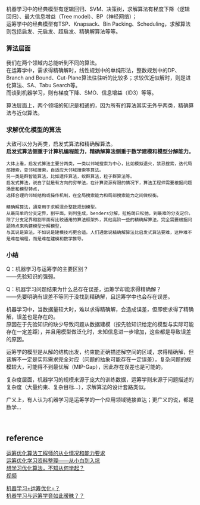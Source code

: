 ## 
机器学习中的经典模型有逻辑回归、SVM、决策树，求解算法有梯度下降（逻辑回归）、最大信息增益（Tree model）、BP（神经网络）；   
运筹学中的经典模型有TSP、Knapsack、Bin Packing、Scheduling，求解算法则包括启发、元启发、超启发、精确解算法等等。

### 算法层面
我们在两个领域内总能听到不同的算法。   
在运筹学中，需求得精确解时，线性规划中的单纯形法，整数规划中的DP、Branch and Bound、Cut-Plane算法往往听的比较多；求较优近似解时，则是进化算法、SA、Tabu Search等。   
而谈到机器学习，则有梯度下降、SMO、信息增益（ID3）等等。

算法层面上，两个领域的知识是相通的，因为所有的算法其实无外乎两类，精确算法与近似算法。

### 求解优化模型的算法
大致可以分为两类，启发式算法和精确解算法。  
**启发式算法侧重于计算机编程能力，精确解算法侧重于数学建模和模型分解能力。**
```
大体上看，启发式算法主要分两类，一类以邻域搜索为中心，比如模拟退火，禁忌搜索，迭代局部搜索，变邻域搜索，自适应大邻域搜索等算法。
另一类是群智能算法，比如遗传算法，蚁群算法，粒子群算法等。
启发式算法，说白了就是有方向的穷举法，在计算资源有限的情况下，算法工程师需要根据问题场景和模型特点，
选择合理的邻域结构或操作机制，在全局搜索能力和局部搜索能力之间做权衡。

精确解算法，通常用于求解混合整数规划模型。
从最简单的分支定界，割平面，到列生成，benders分解，拉格朗日松弛，到最难的分支定价。
除了分支定界和割平面有比较通用的算法框架外，其他高阶一些的精确解算法，完全需要根据问题特点来构建模型分解模型，
与其说是算法，不如说是建模技巧更合适。人们通常说精确解算法比启发式算法要难，这种难不是难在编程，而是难在建模和数学推导。
```
### 小结
Q：机器学习与运筹学的主要区别？  
——先验知识的强弱。

Q：机器学习问题结果为什么总存在误差，运筹学却能求得精确解？  
——先要明确有误差不等同于没找到精确解，且运筹学中也会存在误差。

机器学习中，当数据量较大时，难以求得精确解，会造成误差，但即使求得了精确解，误差也是存在的。  
原因在于先验知识的缺少导致问题从数据建模（按先验知识给定的模型与实际可能存在一定差距），并且用模型做泛化时，未知信息进一步增加，这些都是导致误差的原因。

运筹学的模型是从解的结构出发，约束能正确描述解空间的区域，求得精确解，但该解不一定是实际需求完全对应（问题的抽象可能存在一定误差），复杂问题的规模较大，可能得不到最优解（MIP-Gap），因此存在误差也是可能的。

复杂度层面，机器学习的规模来源于庞大的训练数据，运筹学则来源于问题描述的复杂度（大量约束、复杂目标…），求解算法的设计套路类似。

广义上，有人认为机器学习是运筹学的一个应用领域链接直达；更广义的说，都是数学…

&nbsp;
## reference  
[运筹优化算法工程师的从业情况和能力要求](https://zhuanlan.zhihu.com/p/83648122)   
[运筹优化学习资料整理——从小白到入坑](https://zhuanlan.zhihu.com/p/104697552)   
[想学习优化算法，不知从何学起？](https://mp.weixin.qq.com/s?__biz=MzU0NzgyMjgwNg==&mid=2247486981&idx=1&sn=87d4f30de80102bc0bca136f7de85467&chksm=fb49c3bccc3e4aaa6515b502b5bc1cabee1a563af3075aca88be606fd2434a8c7f60505c3e48&mpshare=1&scene=1&srcid=1216qxwwnMH49mj7gIcpjpu3&sharer_sharetime=1580619095116&sharer_shareid=03d01ef948ff5e3726ccd39c29d396f1&key=de4a431374d95f8d159383eda562659e3c283561bab77b3eaa188856ed999b50662effc3b2f3eaef29f7444188586f465ee71832b682136c33e662bb2712862458a0503ed703e0064b0c5dc6d810a07a&ascene=1&uin=NjM1MzY0MjA5&devicetype=Windows+10&version=62070158&lang=zh_CN&exportkey=A3z7u%2BjFT12QsvPFHcq69m4%3D&pass_ticket=RqfTDhUaXBH38PGinYCCdTN%2BA7mEzxL3rgSQ0d8mshNXNG6xeVqj9TS%2FCVWT0exf)   
[视频](https://space.bilibili.com/403058474?from=search&seid=17656891064534561877)

[机器学习+运筹优化=？](https://developer.aliyun.com/article/592921)  
[机器学习与运筹学竟如此暧昧？？](https://cloud.tencent.com/developer/article/1146075)   
